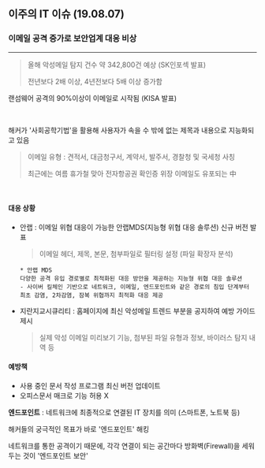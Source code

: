 ## 이주의 IT 이슈 (19.08.07)

### 이메일 공격 증가로 보안업계 대응 비상

---

> 올해 악성메일 탐지 건수 약 342,800건 예상 (SK인포섹 발표)
>
> 전년보다 2배 이상, 4년전보다 5배 이상 증가함

랜섬웨어 공격의 90%이상이 이메일로 시작됨 (KISA 발표)

<br>

해커가 '사회공학기법'을 활용해 사용자가 속을 수 밖에 없는 제목과 내용으로 지능화되고 있음

> 이메일 유형 : 견적서, 대금청구서, 계약서, 발주서, 경찰청 및 국세청 사칭
>
> 최근에는 여름 휴가철 맞아 전자항공권 확인증 위장 이메일도 유포되는 中

<br>

#### 대응 상황

- 안랩 : 이메일 위협 대응이 가능한 안랩MDS(지능형 위협 대응 솔루션) 신규 버전 발표

  > 이메일 헤더, 제목, 본문, 첨부파일로 필터링 설정 (파일 확장자 분석)

  ```
  * 안랩 MDS
  다양한 공격 유입 경로별로 최적화된 대응 방안을 제공하는 지능형 위협 대응 솔루션
  - 사이버 킬체인 기반으로 네트워크, 이메일, 엔드포인트와 같은 경로의 침입 단계부터 최초 감염, 2차감염, 잠복 위협까지 최적화 대응 제공
  ```

- 지란지교시큐리티 : 홈페이지에 최신 악성메일 트렌드 부분을 공지하여 예방 가이드 제시

  > 실제 악성 이메일 미리보기 기능, 첨부된 파일 유형과 정보, 바이러스 탐지 내역 등

#### 예방책

- 사용 중인 문서 작성 프로그램 최신 버전 업데이트
- 오피스문서 매크로 기능 허용 X



**엔드포인트** : 네트워크에 최종적으로 연결된 IT 장치를 의미 (스마트폰, 노트북 등)

해커들의 궁극적인 목표가 바로 '엔드포인트' 해킹

네트워크를 통한 공격이기 때문에, 각각 연결이 되는 공간마다 방화벽(Firewall)을 세워두는 것이 '엔드포인트 보안'